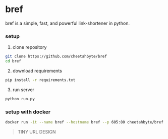 # bref 

bref is a simple, fast, and powerful link-shortener in python.

### setup

1. clone repository

```bash
git clone https://github.com/cheetahbyte/bref
cd bref
```

2. download requirements
```bash
pip install -r requirements.txt
```

3. run server
```bash
python run.py
``` 

### setup with docker

```bash
docker run -it --name bref --hostname bref --p 605:80 cheetahbyte/bref
``` 


> TINY URL DESIGN